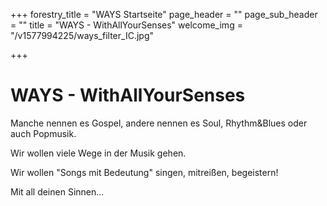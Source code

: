 +++
forestry_title = "WAYS Startseite"
page_header = ""
page_sub_header = ""
title = "WAYS - WithAllYourSenses"
welcome_img = "/v1577994225/ways_filter_IC.jpg"

+++
# WAYS - WithAllYourSenses

Manche nennen es Gospel, andere nennen es Soul, Rhythm&Blues oder auch Popmusik.

Wir wollen viele Wege in der Musik gehen.

Wir wollen "Songs mit Bedeutung" singen, mitreißen, begeistern!

Mit all deinen Sinnen...
